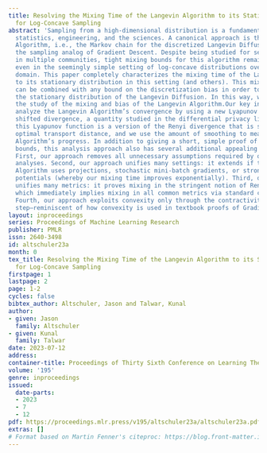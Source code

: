 ```yaml
---
title: Resolving the Mixing Time of the Langevin Algorithm to its Stationary Distribution
  for Log-Concave Sampling
abstract: 'Sampling from a high-dimensional distribution is a fundamental task in
  statistics, engineering, and the sciences. A canonical approach is the Langevin
  Algorithm, i.e., the Markov chain for the discretized Langevin Diffusion. This is
  the sampling analog of Gradient Descent. Despite being studied for several decades
  in multiple communities, tight mixing bounds for this algorithm remain unresolved
  even in the seemingly simple setting of log-concave distributions over a bounded
  domain. This paper completely characterizes the mixing time of the Langevin Algorithm
  to its stationary distribution in this setting (and others). This mixing result
  can be combined with any bound on the discretization bias in order to sample from
  the stationary distribution of the Langevin Diffusion. In this way, we disentangle
  the study of the mixing and bias of the Langevin Algorithm.Our key insight is to
  analyze the Langevin Algorithm’s convergence by using a new Lyapunov function: the
  shifted divergence, a quantity studied in the differential privacy literature. Briefly,
  this Lyapunov function is a version of the Renyi divergence that is smoothed in
  optimal transport distance, and we use the amount of smoothing to measure the Langevin
  Algorithm’s progress. In addition to giving a short, simple proof of optimal mixing
  bounds, this analysis approach also has several additional appealing properties.
  First, our approach removes all unnecessary assumptions required by other sampling
  analyses. Second, our approach unifies many settings: it extends if the Langevin
  Algorithm uses projections, stochastic mini-batch gradients, or strongly convex
  potentials (whereby our mixing time improves exponentially). Third, our approach
  unifies many metrics: it proves mixing in the stringent notion of Renyi divergence,
  which immediately implies mixing in all common metrics via standard comparison inequalities.
  Fourth, our approach exploits convexity only through the contractivity of a gradient
  step—reminiscent of how convexity is used in textbook proofs of Gradient Descent. '
layout: inproceedings
series: Proceedings of Machine Learning Research
publisher: PMLR
issn: 2640-3498
id: altschuler23a
month: 0
tex_title: Resolving the Mixing Time of the Langevin Algorithm to its Stationary Distribution
  for Log-Concave Sampling
firstpage: 1
lastpage: 2
page: 1-2
cycles: false
bibtex_author: Altschuler, Jason and Talwar, Kunal
author:
- given: Jason
  family: Altschuler
- given: Kunal
  family: Talwar
date: 2023-07-12
address: 
container-title: Proceedings of Thirty Sixth Conference on Learning Theory
volume: '195'
genre: inproceedings
issued:
  date-parts:
  - 2023
  - 7
  - 12
pdf: https://proceedings.mlr.press/v195/altschuler23a/altschuler23a.pdf
extras: []
# Format based on Martin Fenner's citeproc: https://blog.front-matter.io/posts/citeproc-yaml-for-bibliographies/
---
```

